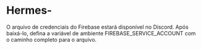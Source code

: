 # Hermes-

O arquivo de credenciais do Firebase estará disponível no Discord.
Após baixá-lo, defina a variável de ambiente FIREBASE_SERVICE_ACCOUNT com o caminho completo para o arquivo.